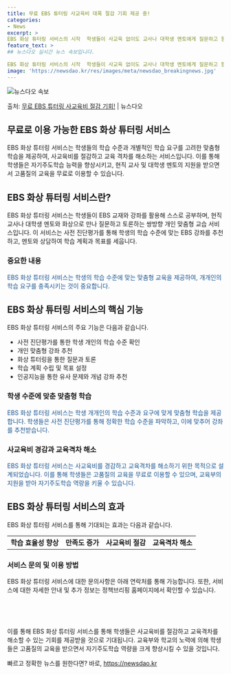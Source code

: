 ```yaml
---
title: 무료 EBS 튜터링 사교육비 대폭 절감 기회 제공 중!
categories:
- News
excerpt: >
EBS 화상 튜터링 서비스의 시작  학생들이 사교육 없이도 교사나 대학생 멘토에게 질문하고 함께 토론하며 자…
feature_text: >
## 뉴스다오 실시간 뉴스 속보입니다.

EBS 화상 튜터링 서비스의 시작  학생들이 사교육 없이도 교사나 대학생 멘토에게 질문하고 함께 토론하며 자…
image: 'https://newsdao.kr/res/images/meta/newsdao_breakingnews.jpg'
---
```


![뉴스다오 속보](https://newsdao.kr/res/images/meta/newsdao_breakingnews.jpg)

<p>출처: <a href="https://newsdao.kr/4471" rel="dofollow">무료 EBS 튜터링 사교육비 절감 기회!</a> | 뉴스다오</p>

<h2>무료로 이용 가능한 EBS 화상 튜터링 서비스</h2>
<p data-ke-size="size16">EBS 화상 튜터링 서비스는 학생들의 학습 수준과 개별적인 학습 요구를 고려한 맞춤형 학습을 제공하여, 사교육비를 절감하고 교육 격차를 해소하는 서비스입니다. 이를 통해 학생들은 자기주도학습 능력을 향상시키고, 현직 교사 및 대학생 멘토의 지원을 받으면서 고품질의 교육을 무료로 이용할 수 있습니다.</p>

<h2 data-ke-size="size26">EBS 화상 튜터링 서비스란?</h2>
<p data-ke-size="size16">EBS 화상 튜터링 서비스는 학생들이 EBS 교재와 강좌를 활용해 스스로 공부하며, 현직 교사나 대학생 멘토와 화상으로 만나 질문하고 토론하는 쌍방향 개인 맞춤형 교습 서비스입니다. 이 서비스는 사전 진단평가를 통해 학생의 학습 수준에 맞는 EBS 강좌를 추천하고, 멘토와 상담하여 학습 계획과 목표를 세웁니다.</p>

<h3>중요한 내용</h3>
<p data-ke-size="size16" style="color: #1a5490;">EBS 화상 튜터링 서비스는 학생의 학습 수준에 맞는 맞춤형 교육을 제공하여, 개개인의 학습 요구를 충족시키는 것이 중요합니다.</p>

<h2 data-ke-size="size26">EBS 화상 튜터링 서비스의 핵심 기능</h2>
<p data-ke-size="size16">EBS 화상 튜터링 서비스의 주요 기능은 다음과 같습니다.</p>
<ul>
  <li>사전 진단평가를 통한 학생 개인의 학습 수준 확인</li>
  <li>개인 맞춤형 강좌 추천</li>
  <li>화상 튜터링을 통한 질문과 토론</li>
  <li>학습 계획 수립 및 목표 설정</li>
  <li>인공지능을 통한 유사 문제와 개념 강좌 추천</li>
</ul>

<h3>학생 수준에 맞춘 맞춤형 학습</h3>
<p data-ke-size="size16" style="color: #1a5490;">EBS 화상 튜터링 서비스는 학생 개개인의 학습 수준과 요구에 맞게 맞춤형 학습을 제공합니다. 학생들은 사전 진단평가를 통해 정확한 학습 수준을 파악하고, 이에 맞추어 강좌를 추천받습니다.</p>

<h3>사교육비 경감과 교육격차 해소</h3>
<p data-ke-size="size16" style="color: #1a5490;">EBS 화상 튜터링 서비스는 사교육비를 경감하고 교육격차를 해소하기 위한 목적으로 설계되었습니다. 이를 통해 학생들은 고품질의 교육을 무료로 이용할 수 있으며, 교육부의 지원을 받아 자기주도학습 역량을 키울 수 있습니다.</p>

<h2 data-ke-size="size26">EBS 화상 튜터링 서비스의 효과</h2>
<p data-ke-size="size16">EBS 화상 튜터링 서비스를 통해 기대되는 효과는 다음과 같습니다.</p>
<table style="width: 100%;">
<tbody>
<tr>
<td style="text-align: center; height: 17px;"><b>학습 효율성 향상</b></td>
<td style="text-align: center; height: 17px;"><b>만족도 증가</b></td>
<td style="text-align: center; height: 17px;"><b>사교육비 절감</b></td>
<td style="text-align: center; height: 17px;"><b>교육격차 해소</b></td>
</tr>
</tbody>
</table>

<h3>서비스 문의 및 이용 방법</h3>
<p data-ke-size="size16">EBS 화상 튜터링 서비스에 대한 문의사항은 아래 연락처를 통해 가능합니다. 또한, 서비스에 대한 자세한 안내 및 추가 정보는 정책브리핑 홈페이지에서 확인할 수 있습니다.</p>

<p data-ke-size="size16">&nbsp;</p>
<p data-ke-size="size16">&nbsp;</p>

<p data-ke-size="size16">이를 통해 EBS 화상 튜터링 서비스를 통해 학생들은 사교육비를 절감하고 교육격차를 해소할 수 있는 기회를 제공받을 것으로 기대됩니다. 교육부와 학교의 노력에 의해 학생들은 고품질의 교육을 받으면서 자기주도학습 역량을 크게 향상시킬 수 있을 것입니다.</p> 

빠르고 정확한 뉴스를 원한다면? 바로, <a href="https://newsdao.kr" rel="dofollow">https://newsdao.kr</a>


    
